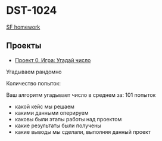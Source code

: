 # DST-1024
[SF homework](https://github.com/xsomxsomx/DST-1024)
## Проекты
* [Проект 0. Игра: Угадай число](https://github.com/xsomxsomx/DST-1024/tree/main/project_0)

Угадываем рандомно

Количество попыток: 

Ваш алгоритм угадывает число в среднем за: 101 попыток

* какой кейс мы решаем
* какими данными оперируем
* каковы были этапы работы над проектом
* какие результаты были получены
* какие выводы мы сделали, выполняя данный проект